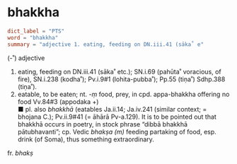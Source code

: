# bhakkha

``` toml
dict_label = "PTS"
word = "bhakkha"
summary = "adjective 1. eating, feeding on DN.iii.41 (sāka˚ e"
```

(\-˚) adjective

1. eating, feeding on DN.iii.41 (sāka˚ etc.); SN.i.69 (pahūta˚ voracious, of fire), SN.i.238 (kodha˚); Pv.i.9#1 (lohita\-pubba˚); Pp.55 (tiṇa˚) Sdhp.388 (tiṇa˚).
2. eatable, to be eaten; nt. *\-ṃ* food, prey, in cpd. appa\-bhakkha offering no food Vv.84#3 (appodaka \+)  
   ■ pl. also *bhakkhā* (eatables Ja.ii.14; Ja.iv.241 (similar context; = bhojana C.); Pv.ii.9#41 (= āhārā Pv\-a.129). It is to be pointed out that bhakkhā occurs in poetry, in stock phrase “dibbā bhakkhā pātubhavanti”; cp. Vedic *bhakṣa* *(m)* feeding partaking of food, esp. drink (of Soma), thus something extraordinary.

fr. *bhakṣ*

